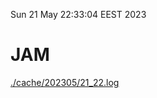 Sun 21 May 22:33:04 EEST 2023
# JAM
<a href='./cache/202305/21_22.log'>./cache/202305/21_22.log</a>
